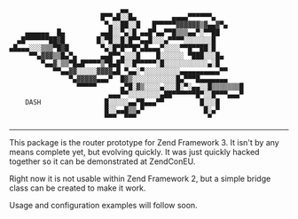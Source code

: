 ```
                            ▄▄
                       █▀▀▄█░░█▄         ▄▄▄▄▀▀▀▀▀▀▄
                        ▀▄░░██░░█   █▀▀▀▀▀▓▓▓▓▓▓▒▓▄▄▓▀▄
    ▄▄▄▄▄▄  █▄         ▄▄█░░▀▄░█ ▄▄█▀▄▄▀▀█▒▒▒▄▄▀░▀▀██
  ▄█▀▀▀▀▀▀██▓█        █░▀█░░█░█▀▀▄▄█░░░▄▀▀▀▀░░░░░░░█
▄█▄▄▄░░░▒▒▒▀█▓█        ▀▄░█▀█▀▀█▀▄█▄▄▄▀░░░░▀▀█▀▀██░█
     ▀▀▄▓▓▓▒▒█▄▀▄      ▄▄█▀▀▄░░░█    █░░░░░░ ▀███░░░█▄
        ▀▄▄▓░▒▒▀█▄█▀▀▀▀▒▀█▄█▀░░█▀▀▀▀▀░█░░░░░░░░░░░▄░█
           ▀▀▄▄▓▓░░░░░▓▓▓▓▄█ ▀▄▄░▀░░░░░░░░░▄▄▄▄▄▄▄▄▄▄▀▀
               ▀▄▓▓▓▓▓▄▄▄▀  █▓▒░░░░░░░░░░░█▄▀▀▀█▄▄▄▄▄▄▄
                 ▀▀▀▀▀      ▄▀█░▓▒░░░░▄░░░█░▀░▄▄░░█▒▒▒▒▒▒▒█
                         ▄▄▄▀▀░░░░░░░░▄██▀▀▀▀▀▀█▀░░█▀▀▀▄▄▄▀
    DASH                █░░░░░▄▄▀█▄▄▄▀▀         █░░░█
                        █░░▄▄█▒▒▄▀               █░▄▀
                        ▀▀▀  ▀▀▀                  ▀
```
--------------------------------------------------------------------------------

This package is the router prototype for Zend Framework 3. It isn't by any means
complete yet, but evolving quickly. It was just quickly hacked together so it
can be demonstrated at ZendConEU.

Right now it is not usable within Zend Framework 2, but a simple bridge class
can be created to make it work.

Usage and configuration examples will follow soon.
